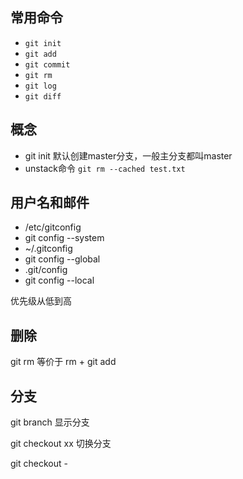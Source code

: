
## 常用命令

- `git init`
- `git add`
- `git commit`
- `git rm`
- `git log`
- `git diff`

## 概念


- git init 默认创建master分支，一般主分支都叫master
- unstack命令 `git rm --cached test.txt`

## 用户名和邮件

- /etc/gitconfig
 - git config --system
- ~/.gitconfig
 - git config --global
- .git/config
 - git config --local

优先级从低到高

## 删除

git rm 等价于 rm + git add

## 分支
git branch 显示分支

git checkout xx 切换分支

git checkout - 
